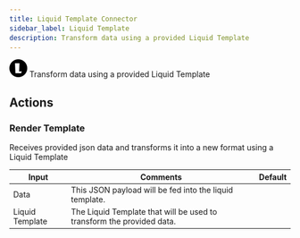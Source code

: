 ```yaml
---
title: Liquid Template Connector
sidebar_label: Liquid Template
description: Transform data using a provided Liquid Template
---
```


![Liquid Template](./assets/liquid-template.png#connector-icon)
Transform data using a provided Liquid Template

## Actions

### Render Template

Receives provided json data and transforms it into a new format using a Liquid Template

| Input           | Comments                                                              | Default |
| --------------- | --------------------------------------------------------------------- | ------- |
| Data            | This JSON payload will be fed into the liquid template.               |         |
| Liquid Template | The Liquid Template that will be used to transform the provided data. |         |
